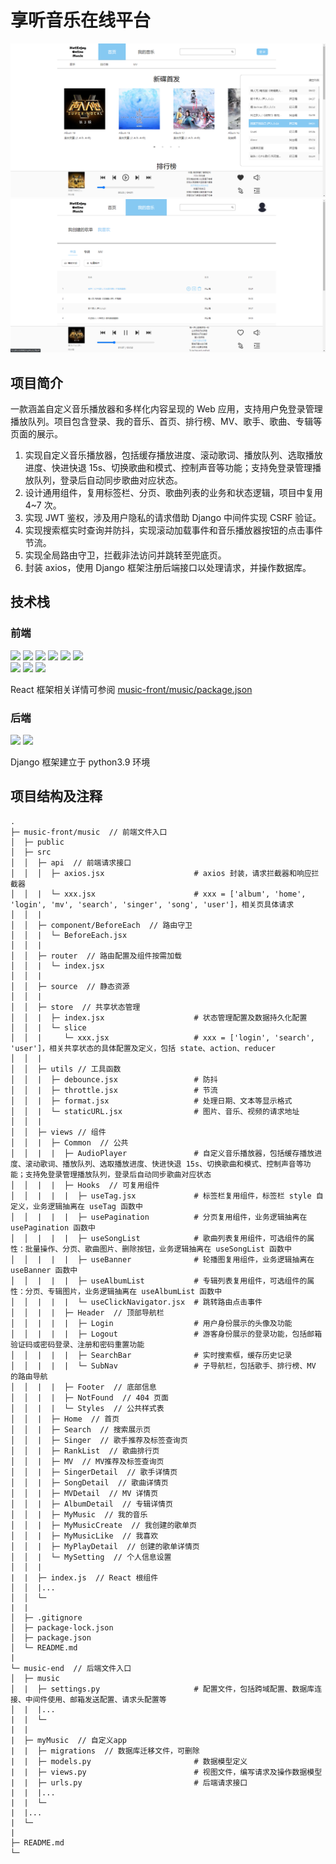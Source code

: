 # 享听音乐在线平台
<img src='https://github.com/Iristectorum-nosense/web-of-music/blob/master/assets/%E5%B1%95%E7%A4%BA1.png' />

<img src='https://github.com/Iristectorum-nosense/web-of-music/blob/master/assets/%E5%B1%95%E7%A4%BA2.png' />

## 项目简介
一款涵盖自定义音乐播放器和多样化内容呈现的 Web 应用，支持用户免登录管理播放队列。项目包含登录、我的音乐、首页、排行榜、MV、歌手、歌曲、专辑等页面的展示。
1. 实现自定义音乐播放器，包括缓存播放进度、滚动歌词、播放队列、选取播放进度、快进快退 15s、切换歌曲和模式、控制声音等功能；支持免登录管理播放队列，登录后自动同步歌曲对应状态。<br/>
2. 设计通用组件，复用标签栏、分页、歌曲列表的业务和状态逻辑，项目中复用 4~7 次。<br/>
3. 实现 JWT 鉴权，涉及用户隐私的请求借助 Django 中间件实现 CSRF 验证。<br/>
4. 实现搜索框实时查询并防抖，实现滚动加载事件和音乐播放器按钮的点击事件节流。<br/>
5. 实现全局路由守卫，拦截非法访问并跳转至兜底页。<br/>
6. 封装 axios，使用 Django 框架注册后端接口以处理请求，并操作数据库。<br/>

## 技术栈
### 前端
<img src='https://img.shields.io/badge/React.js-orange' />   <img src='https://img.shields.io/badge/React--router--dom-green' /> <img src='https://img.shields.io/badge/Redux-green' /> <img src='https://img.shields.io/badge/React--redux-green' /> <img src='https://img.shields.io/badge/Redux--toolkit-green' /> <img src='https://img.shields.io/badge/Redux--persist-green' />   
<img src='https://img.shields.io/badge/Antd-blue' /> <img src='https://img.shields.io/badge/Sass-blue' /> <img src='https://img.shields.io/badge/Axios-blue' />

React 框架相关详情可参阅 <a href='https://github.com/Iristectorum-nosense/web-of-music/blob/master/music-front/music/package.json' title='music-front/music/package.json' >music-front/music/package.json</a>

### 后端
<img src='https://img.shields.io/badge/Django-orange' />   <img src='https://img.shields.io/badge/MySQL-green' />

Django 框架建立于 python3.9 环境

## 项目结构及注释
```
.
├─ music-front/music  // 前端文件入口
│  ├─ public
│  ├─ src
│  │  ├─ api  // 前端请求接口
│  │  │  ├─ axios.jsx                    # axios 封装，请求拦截器和响应拦截器
│  │  |  └─ xxx.jsx                      # xxx = ['album', 'home', 'login', 'mv', 'search', 'singer', 'song', 'user']，相关页具体请求
│  │  |
│  │  ├─ component/BeforeEach  // 路由守卫
│  │  |  └─ BeforeEach.jsx
│  │  |
│  │  ├─ router  // 路由配置及组件按需加载
│  │  |  └─ index.jsx
│  │  |
│  │  ├─ source  // 静态资源
│  │  |
│  │  ├─ store  // 共享状态管理
│  │  |  ├─ index.jsx                    # 状态管理配置及数据持久化配置
│  │  |  └─ slice
│  │  |     └─ xxx.jsx                   # xxx = ['login', 'search', 'user']，相关共享状态的具体配置及定义，包括 state、action、reducer
│  │  |
│  │  ├─ utils // 工具函数
│  │  |  ├─ debounce.jsx                 # 防抖
│  │  |  ├─ throttle.jsx                 # 节流
│  │  |  ├─ format.jsx                   # 处理日期、文本等显示格式
│  │  |  └─ staticURL.jsx                # 图片、音乐、视频的请求地址
│  │  |
│  │  ├─ views // 组件
│  │  |  ├─ Common  // 公共
│  │  |  |  ├─ AudioPlayer               # 自定义音乐播放器，包括缓存播放进度、滚动歌词、播放队列、选取播放进度、快进快退 15s、切换歌曲和模式、控制声音等功能；支持免登录管理播放队列，登录后自动同步歌曲对应状态
│  │  |  |  ├─ Hooks  // 可复用组件
│  │  |  |  |  ├─ useTag.jsx             # 标签栏复用组件，标签栏 style 自定义，业务逻辑抽离在 useTag 函数中
│  │  |  |  |  ├─ usePagination          # 分页复用组件，业务逻辑抽离在 usePagination 函数中
│  │  |  |  |  ├─ useSongList            # 歌曲列表复用组件，可选组件的属性：批量操作、分页、歌曲图片、删除按钮，业务逻辑抽离在 useSongList 函数中
│  │  |  |  |  ├─ useBanner              # 轮播图复用组件，业务逻辑抽离在 useBanner 函数中
│  │  |  |  |  ├─ useAlbumList           # 专辑列表复用组件，可选组件的属性：分页、专辑图片，业务逻辑抽离在 useAlbumList 函数中
│  │  |  |  |  └─ useClickNavigator.jsx  # 跳转路由点击事件
│  │  |  |  ├─ Header  // 顶部导航栏
│  │  |  |  |  ├─ Login                  # 用户身份展示的头像及功能
│  │  |  |  |  ├─ Logout                 # 游客身份展示的登录功能，包括邮箱验证码或密码登录、注册和密码重置功能
│  │  |  |  |  ├─ SearchBar              # 实时搜索框，缓存历史记录
│  │  |  |  |  └─ SubNav                 # 子导航栏，包括歌手、排行榜、MV 的路由导航
│  │  |  |  ├─ Footer  // 底部信息
│  │  |  |  ├─ NotFound  // 404 页面
│  │  |  |  └─ Styles  // 公共样式表
│  │  |  ├─ Home  // 首页
│  │  |  ├─ Search  // 搜索展示页
│  │  |  ├─ Singer  // 歌手推荐及标签查询页
│  │  |  ├─ RankList  // 歌曲排行页
│  │  |  ├─ MV  // MV推荐及标签查询页
│  │  |  ├─ SingerDetail  // 歌手详情页
│  │  |  ├─ SongDetail  // 歌曲详情页
│  │  |  ├─ MVDetail  // MV 详情页
│  │  |  ├─ AlbumDetail  // 专辑详情页
│  │  |  ├─ MyMusic  // 我的音乐
│  │  |  ├─ MyMusicCreate  // 我创建的歌单页
│  │  |  ├─ MyMusicLike  // 我喜欢
│  │  |  ├─ MyPlayDetail  // 创建的歌单详情页
│  │  |  └─ MySetting  // 个人信息设置
│  │  |
|  |  ├─ index.js  // React 根组件
│  │  |...
│  │  └─
|  |
│  ├─ .gitignore
│  ├─ package-lock.json
│  ├─ package.json
│  └─ README.md
|
└─ music-end  // 后端文件入口
│  ├─ music
│  |  ├─ settings.py                     # 配置文件，包括跨域配置、数据库连接、中间件使用、邮箱发送配置、请求头配置等
│  |  |...
|  |  └─
|  |
|  ├─ myMusic  // 自定义app
|  |  ├─ migrations  // 数据库迁移文件，可删除
|  |  ├─ models.py                       # 数据模型定义
|  |  ├─ views.py                        # 视图文件，编写请求及操作数据模型
|  |  ├─ urls.py                         # 后端请求接口
|  |  |...
|  |  └─
|  |...
|  └─
|
├─ README.md
└─
```
